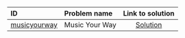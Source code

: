 | ID | Problem name | Link to solution |
|:---|:---|:---:|
| [musicyourway](https://open.kattis.com/problems/musicyourway) | Music Your Way | [Solution](https://github.com/versenyi98/kattis-solutions/tree/main/solutions/Music%20Your%20Way)|
